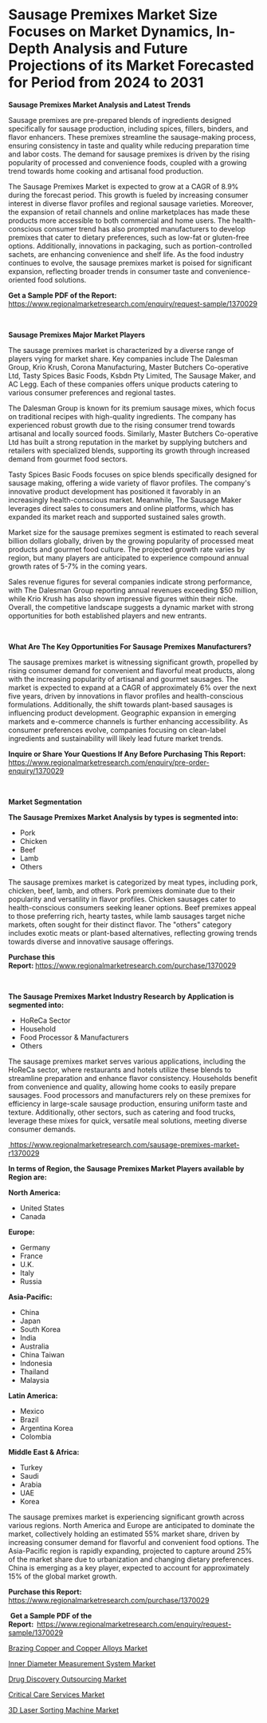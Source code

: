 <p><h1>Sausage Premixes Market Size Focuses on Market Dynamics, In-Depth Analysis and Future Projections of its Market Forecasted for Period from 2024 to 2031</h1></p><p><strong>Sausage Premixes Market Analysis and Latest Trends</strong></p>
<p><p>Sausage premixes are pre-prepared blends of ingredients designed specifically for sausage production, including spices, fillers, binders, and flavor enhancers. These premixes streamline the sausage-making process, ensuring consistency in taste and quality while reducing preparation time and labor costs. The demand for sausage premixes is driven by the rising popularity of processed and convenience foods, coupled with a growing trend towards home cooking and artisanal food production.</p><p>The Sausage Premixes Market is expected to grow at a CAGR of 8.9% during the forecast period. This growth is fueled by increasing consumer interest in diverse flavor profiles and regional sausage varieties. Moreover, the expansion of retail channels and online marketplaces has made these products more accessible to both commercial and home users. The health-conscious consumer trend has also prompted manufacturers to develop premixes that cater to dietary preferences, such as low-fat or gluten-free options. Additionally, innovations in packaging, such as portion-controlled sachets, are enhancing convenience and shelf life. As the food industry continues to evolve, the sausage premixes market is poised for significant expansion, reflecting broader trends in consumer taste and convenience-oriented food solutions.</p></p>
<p><strong>Get a Sample PDF of the Report:&nbsp;</strong> <a href="https://www.regionalmarketresearch.com/enquiry/request-sample/1370029">https://www.regionalmarketresearch.com/enquiry/request-sample/1370029</a></p>
<p>&nbsp;</p>
<p><strong>Sausage Premixes Major Market Players</strong></p>
<p><p>The sausage premixes market is characterized by a diverse range of players vying for market share. Key companies include The Dalesman Group, Krio Krush, Corona Manufacturing, Master Butchers Co-operative Ltd, Tasty Spices Basic Foods, Ksbdn Pty Limited, The Sausage Maker, and AC Legg. Each of these companies offers unique products catering to various consumer preferences and regional tastes.</p><p>The Dalesman Group is known for its premium sausage mixes, which focus on traditional recipes with high-quality ingredients. The company has experienced robust growth due to the rising consumer trend towards artisanal and locally sourced foods. Similarly, Master Butchers Co-operative Ltd has built a strong reputation in the market by supplying butchers and retailers with specialized blends, supporting its growth through increased demand from gourmet food sectors.</p><p>Tasty Spices Basic Foods focuses on spice blends specifically designed for sausage making, offering a wide variety of flavor profiles. The company's innovative product development has positioned it favorably in an increasingly health-conscious market. Meanwhile, The Sausage Maker leverages direct sales to consumers and online platforms, which has expanded its market reach and supported sustained sales growth.</p><p>Market size for the sausage premixes segment is estimated to reach several billion dollars globally, driven by the growing popularity of processed meat products and gourmet food culture. The projected growth rate varies by region, but many players are anticipated to experience compound annual growth rates of 5-7% in the coming years.</p><p>Sales revenue figures for several companies indicate strong performance, with The Dalesman Group reporting annual revenues exceeding $50 million, while Krio Krush has also shown impressive figures within their niche. Overall, the competitive landscape suggests a dynamic market with strong opportunities for both established players and new entrants.</p></p>
<p>&nbsp;</p>
<p><strong>What Are The Key Opportunities For Sausage Premixes Manufacturers?</strong></p>
<p><p>The sausage premixes market is witnessing significant growth, propelled by rising consumer demand for convenient and flavorful meat products, along with the increasing popularity of artisanal and gourmet sausages. The market is expected to expand at a CAGR of approximately 6% over the next five years, driven by innovations in flavor profiles and health-conscious formulations. Additionally, the shift towards plant-based sausages is influencing product development. Geographic expansion in emerging markets and e-commerce channels is further enhancing accessibility. As consumer preferences evolve, companies focusing on clean-label ingredients and sustainability will likely lead future market trends.</p></p>
<p><strong>Inquire or Share Your Questions If Any Before Purchasing This Report:</strong> <a href="https://www.regionalmarketresearch.com/enquiry/pre-order-enquiry/1370029">https://www.regionalmarketresearch.com/enquiry/pre-order-enquiry/1370029</a></p>
<p>&nbsp;</p>
<p><strong>Market Segmentation</strong></p>
<p><strong>The Sausage Premixes Market Analysis by types is segmented into:</strong></p>
<p><ul><li>Pork</li><li>Chicken</li><li>Beef</li><li>Lamb</li><li>Others</li></ul></p>
<p><p>The sausage premixes market is categorized by meat types, including pork, chicken, beef, lamb, and others. Pork premixes dominate due to their popularity and versatility in flavor profiles. Chicken sausages cater to health-conscious consumers seeking leaner options. Beef premixes appeal to those preferring rich, hearty tastes, while lamb sausages target niche markets, often sought for their distinct flavor. The "others" category includes exotic meats or plant-based alternatives, reflecting growing trends towards diverse and innovative sausage offerings.</p></p>
<p><strong>Purchase this Report:&nbsp;</strong><a href="https://www.regionalmarketresearch.com/purchase/1370029">https://www.regionalmarketresearch.com/purchase/1370029</a></p>
<p>&nbsp;</p>
<p><strong>The Sausage Premixes Market Industry Research by Application is segmented into:</strong></p>
<p><ul><li>HoReCa Sector</li><li>Household</li><li>Food Processor & Manufacturers</li><li>Others</li></ul></p>
<p><p>The sausage premixes market serves various applications, including the HoReCa sector, where restaurants and hotels utilize these blends to streamline preparation and enhance flavor consistency. Households benefit from convenience and quality, allowing home cooks to easily prepare sausages. Food processors and manufacturers rely on these premixes for efficiency in large-scale sausage production, ensuring uniform taste and texture. Additionally, other sectors, such as catering and food trucks, leverage these mixes for quick, versatile meal solutions, meeting diverse consumer demands.</p></p>
<p><a href="https://www.regionalmarketresearch.com/sausage-premixes-market-r1370029">&nbsp;https://www.regionalmarketresearch.com/sausage-premixes-market-r1370029</a></p>
<p><strong>In terms of Region, the Sausage Premixes Market Players available by Region are:</strong></p>
<p>
    <p> <strong> North America: </strong>
        <ul>
            <li>United States</li>
            <li>Canada</li>
        </ul>
        </p> 
    <p> <strong> Europe: </strong>
        <ul>
            <li>Germany</li>
            <li>France</li>
            <li>U.K.</li>
            <li>Italy</li>
            <li>Russia</li>
        </ul>
        </p> 
    <p> <strong> Asia-Pacific: </strong>
        <ul>
            <li>China</li>
            <li>Japan</li>
            <li>South Korea</li>
            <li>India</li>
            <li>Australia</li>
            <li>China Taiwan</li>
            <li>Indonesia</li>
            <li>Thailand</li>
            <li>Malaysia</li>
        </ul>
        </p> 
    <p> <strong> Latin America: </strong>
        <ul>
            <li>Mexico</li>
            <li>Brazil</li>
            <li>Argentina Korea</li>
            <li>Colombia</li>
        </ul>
        </p> 
    <p> <strong> Middle East & Africa: </strong>
        <ul>
            <li>Turkey</li>
            <li>Saudi</li>
            <li>Arabia</li>
            <li>UAE</li>
            <li>Korea</li>
        </ul>
    </p>
    </p>
<p><p>The sausage premixes market is experiencing significant growth across various regions. North America and Europe are anticipated to dominate the market, collectively holding an estimated 55% market share, driven by increasing consumer demand for flavorful and convenient food options. The Asia-Pacific region is rapidly expanding, projected to capture around 25% of the market share due to urbanization and changing dietary preferences. China is emerging as a key player, expected to account for approximately 15% of the global market growth.</p></p>
<p><strong>Purchase this Report: </strong><a href="https://www.regionalmarketresearch.com/purchase/1370029">https://www.regionalmarketresearch.com/purchase/1370029</a></p>
<p>&nbsp;<strong>Get a Sample PDF of the Report:&nbsp;&nbsp;</strong><a href="https://www.regionalmarketresearch.com/enquiry/request-sample/1370029">https://www.regionalmarketresearch.com/enquiry/request-sample/1370029</a></p>
<p><strong></strong></p>
<p><p><a href="https://issuu.com/reportprime-2/docs/brazing-copper-and-copper-alloys-ma_1c42bc88726b2f">Brazing Copper and Copper Alloys Market</a></p><p><a href="https://medium.com/@brandieperez34/comprehensive-analysis-of-the-global-inner-diameter-measurement-system-market-growth-trends-41afaaa0afd2">Inner Diameter Measurement System Market</a></p><p><a href="https://www.linkedin.com/pulse/insights-drug-discovery-outsourcing-market-share-competitive-tbdrc">Drug Discovery Outsourcing Market</a></p><p><a href="https://www.linkedin.com/pulse/critical-care-services-market-outlook-complete-industry-analysis-dnwrf">Critical Care Services Market</a></p><p><a href="https://medium.com/@brandieperez34/what-innovations-and-market-trends-are-shaping-the-3d-laser-sorting-machine-market-26fab8fe6390?postPublishedType=repub">3D Laser Sorting Machine Market</a></p></p>